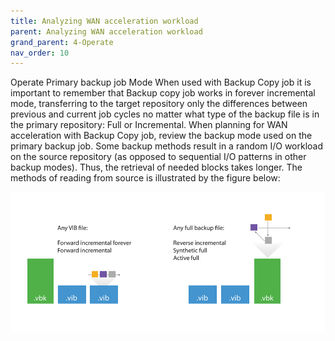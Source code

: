 ```yaml
---
title: Analyzing WAN acceleration workload
parent: Analyzing WAN acceleration workload
grand_parent: 4-Operate
nav_order: 10
---
```



Operate 
Primary backup job Mode 
When used with Backup Copy job it is important to remember that Backup copy job works in forever incremental mode, transferring to the target repository only the differences between previous and current job cycles no matter what type of the backup file is in the primary repository: Full or Incremental. 
When planning for WAN acceleration with Backup Copy job, review the backup mode used on the primary backup job. Some backup methods result in a random I/O workload on the source repository (as opposed to sequential I/O patterns in other backup modes). Thus, the retrieval of needed blocks takes longer. The methods of reading from source is illustrated by the figure below:

![*Primary job*](./media/primary_job.png)





